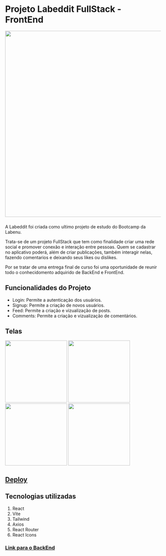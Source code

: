 # Projeto Labeddit FullStack - FrontEnd

<img src="https://github.com/mibrito1/Labedit-FrontEnd/assets/127511385/b1ce583c-ba66-4e77-967b-65beea8b9f59" width="600px" />

###

A Labeddit foi criada como ultimo projeto de estudo do Bootcamp da Labenu. 

Trata-se de um projeto FullStack que tem como finalidade criar uma rede social e promover conexão e interação entre pessoas.
Quem se cadastrar no aplicativo poderá, além de criar publicações, também interagir nelas, fazendo comentarios e deixando seus likes ou dislikes.

Por se tratar de uma entrega final de curso foi uma oportunidade de reunir todo o conhecidomento adquirido de BackEnd e FrontEnd.


## Funcionalidades do Projeto
- Login: Permite a autenticação dos usuários.
- Signup: Permite a criação de novos usuários.
- Feed: Permite a criação e vizualização de posts.
- Comments: Permite a criação e vizualização de comentários.

## Telas

<div class="flex" style="gap: 2px">
  <img src="https://github.com/mibrito1/Labedit-FrontEnd/assets/127511385/ab83b8dc-a6e1-4c1b-b624-726854383da9" width="200px"/>
  <img src="https://github.com/mibrito1/Labedit-FrontEnd/assets/127511385/197b03b4-adb3-4493-b196-616c87a8d378" width="200px"/>
  <img src="https://github.com/mibrito1/Labedit-FrontEnd/assets/127511385/113fd15d-05ff-4f48-ad34-b43967354407" width="200px"/>
  <img src="https://github.com/mibrito1/Labedit-FrontEnd/assets/127511385/f3a93e37-b034-4a2a-bb97-d2d5d5e7a2d5" width="200px"/>
</div>

## [Deploy](https://www.labeditmirianbrito.surge.sh/)

## Tecnologias utilizadas

1. React
2. Vite
3. Tailwind
4. Axios
5. React Router
6. React Icons

### [Link para o BackEnd](https://github.com/mibrito1/Labedit-BackEnd)


   



  




